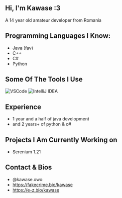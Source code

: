 ## Hi, I'm Kawase :3
A 14 year old amateur developer from Romania
## Programming Languages I Know:
- Java (fav)
- C++
- C#
- Python

## Some Of The Tools I Use
![VSCode](https://img.shields.io/badge/Visual_Studio-0078d7?style=for-the-badge&logo=visual%20studio&logoColor=white)
![IntelliJ IDEA](https://img.shields.io/badge/Intellij%20Idea-000?logo=intellij-idea&style=for-the-badge)

## Experience
- 1 year and a half of java development
- and 2 years+ of python & c#

## Projects I Am Currently Working on
- Serenium 1.21

## Contact & Bios
- @kawase.owo
- https://fakecrime.bio/kawase
- https://e-z.bio/kawase
